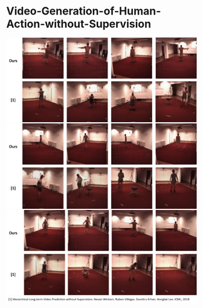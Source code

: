 # Video-Generation-of-Human-Action-without-Supervision

<img src="result/1.gif" alt="overview" style="float:middle;">
<img src="result/2.gif" alt="overview" style="float:middle;">
<img src="result/3.gif" alt="overview" style="float:middle;">
<img src="result/4.png" alt="overview" style="float:middle;">
